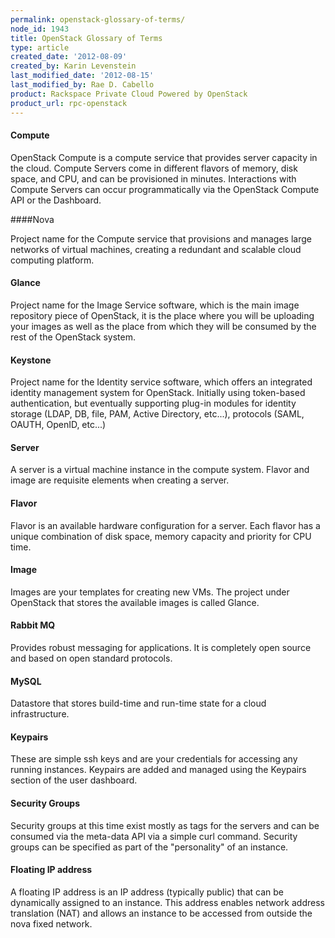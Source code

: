 ```yaml
---
permalink: openstack-glossary-of-terms/
node_id: 1943
title: OpenStack Glossary of Terms
type: article
created_date: '2012-08-09'
created_by: Karin Levenstein
last_modified_date: '2012-08-15'
last_modified_by: Rae D. Cabello
product: Rackspace Private Cloud Powered by OpenStack
product_url: rpc-openstack
---
```


#### Compute

OpenStack Compute is a compute service that provides server capacity in the cloud. Compute Servers come in different flavors of memory, disk space, and CPU, and can be provisioned in minutes. Interactions with Compute Servers can occur programmatically via the OpenStack Compute API or the Dashboard.

####Nova

Project name for the Compute service that provisions and manages large networks of virtual machines, creating a redundant and scalable cloud computing platform.

#### Glance

Project name for the Image Service software, which is the main image repository piece of OpenStack, it is the place where you will be uploading your images as well as the place from which they will be consumed by the rest of the OpenStack system.

#### Keystone

Project name for the Identity service software, which offers an integrated identity management system for OpenStack. Initially using token-based authentication, but eventually supporting plug-in modules for identity storage (LDAP, DB, file, PAM, Active Directory, etc...), protocols (SAML, OAUTH, OpenID, etc...)

#### Server

A server is a virtual machine instance in the compute system. Flavor and image are requisite elements when creating a server.

#### Flavor

Flavor is an available hardware configuration for a server. Each flavor has a unique combination of disk space, memory capacity and priority for CPU time.

#### Image

Images are your templates for creating new VMs. The project under OpenStack that stores the available images is called Glance.

#### Rabbit MQ

Provides robust messaging for applications. It is completely open source and based on open standard protocols.

#### MySQL

Datastore that stores build-time and run-time state for a cloud infrastructure.

#### Keypairs

These are simple ssh keys and are your credentials for accessing any running instances. Keypairs are added and managed using the Keypairs section of the user dashboard.

#### Security Groups

Security groups at this time exist mostly as tags for the servers and can be consumed via the meta-data API via a simple curl command. Security groups can be specified as part of the "personality" of an instance.

#### Floating IP address

A floating IP address is an IP address (typically public) that can be dynamically assigned to an instance. This address enables network address translation (NAT) and allows an instance to be accessed from outside the nova fixed network.




